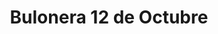 ---
title: "Bulonera 12 de Octubre"
url: /san-carlos-de-bariloche/bulonera-12-de-octubre/
shop: hardware
---